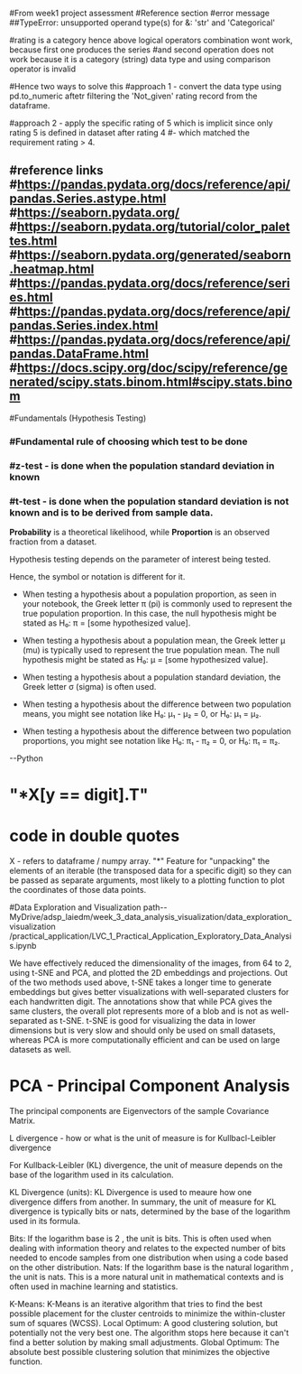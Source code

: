 #From week1 project assessment
#Reference section
#error message
##TypeError: unsupported operand type(s) for &: 'str' and 'Categorical'

#rating is a category hence above logical operators combination wont work, because first one produces the series
#and second operation does not work because it is a category (string) data type and using comparison operator is invalid

#Hence two ways to solve this
#approach 1 - convert the data type using pd.to_numeric aftetr filtering the 'Not_given' rating record from the dataframe.

#approach 2 - apply the specific rating of 5 which is implicit since only rating 5 is defined in dataset after rating 4
#- which matched the requirement rating > 4.


#reference links
#https://pandas.pydata.org/docs/reference/api/pandas.Series.astype.html
#https://seaborn.pydata.org/
#https://seaborn.pydata.org/tutorial/color_palettes.html
#https://seaborn.pydata.org/generated/seaborn.heatmap.html
#https://pandas.pydata.org/docs/reference/series.html
#https://pandas.pydata.org/docs/reference/api/pandas.Series.index.html
#https://pandas.pydata.org/docs/reference/api/pandas.DataFrame.html
#https://docs.scipy.org/doc/scipy/reference/generated/scipy.stats.binom.html#scipy.stats.binom
--

#Fundamentals (Hypothesis Testing)

### #Fundamental rule of choosing which test to be done

### #z-test - is done when the population standard deviation in known

### #t-test - is done when the population standard deviation is not known and is to be derived from sample data.

**Probability** is a theoretical likelihood, while **Proportion** is an observed fraction from a dataset.


Hypothesis testing depends on the parameter of interest being tested. 

Hence, the symbol or notation is different for it.

* When testing a hypothesis about a population proportion, as seen in your notebook, the Greek letter π (pi) is commonly used to represent the true population proportion. In this case, the null hypothesis might be stated as H₀: π = [some hypothesized value].

* When testing a hypothesis about a population mean, the Greek letter μ (mu) is typically used to represent the true population mean. The null hypothesis might be stated as H₀: μ = [some hypothesized value].

* When testing a hypothesis about a population standard deviation, the Greek letter σ (sigma) is often used.

* When testing a hypothesis about the difference between two population means, you might see notation like H₀: μ₁ - μ₂ = 0, or H₀: μ₁ = μ₂.

* When testing a hypothesis about the difference between two population proportions, you might see notation like H₀: π₁ - π₂ = 0, or H₀: π₁ = π₂.

--Python

# "*X[y == digit].T"
# code in double quotes

X -  refers to dataframe / numpy array.
"*" Feature for "unpacking" the elements of an iterable
(the transposed data for a specific digit) so they can be passed as separate arguments, 
most likely to a plotting function to plot the coordinates of those data points.

#Data Exploration and Visualization
path--MyDrive/adsp_laiedm/week_3_data_analysis_visualization/data_exploration_visualization
/practical_application/LVC_1_Practical_Application_Exploratory_Data_Analysis.ipynb

We have effectively reduced the dimensionality of the images, from 64 to 2, using t-SNE and PCA, and plotted the 2D embeddings and projections.
Out of the two methods used above, t-SNE takes a longer time to generate embeddings but gives better visualizations with well-separated clusters for each handwritten digit.
The annotations show that while PCA gives the same clusters, the overall plot represents more of a blob and is not as well-separated as t-SNE.
t-SNE is good for visualizing the data in lower dimensions but is very slow and should only be used on small datasets, whereas PCA is more computationally efficient and can be used on large datasets as well.

# PCA - Principal Component Analysis
The principal components are Eigenvectors of the sample Covariance Matrix.

L divergence - how or what is the unit of measure is for Kullbacl-Leibler divergence

For Kullback-Leibler (KL) divergence, the unit of measure depends on the base of the logarithm used in its calculation.

KL Divergence (units):
KL Divergence is used to meaure how one divergence differs from another.
In summary, the unit of measure for KL divergence is typically bits or nats, determined by the base of the logarithm used in its formula.

Bits: If the logarithm base is 2 , the unit is bits. This is often used when dealing with information theory and relates to the expected number of bits needed to encode samples from one distribution when using a code based on the other distribution.
Nats: If the logarithm base is the natural logarithm , the unit is nats. This is a more natural unit in mathematical contexts and is often used in machine learning and statistics.

K-Means:
K-Means is an iterative algorithm that tries to find the best possible placement for the cluster centroids to minimize the within-cluster sum of squares (WCSS).
Local Optimum: A good clustering solution, but potentially not the very best one. The algorithm stops here because it can't find a better solution by making small adjustments.
Global Optimum: The absolute best possible clustering solution that minimizes the objective function.
